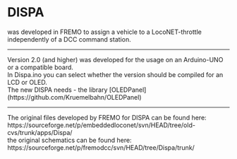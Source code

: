 # DISPA

was developed in FREMO to assign a vehicle to a LocoNET-throttle independently of a DCC command station. 

<hr>
Version 2.0 (and higher) was developed for the usage on an Arduino-UNO or a compatible board.<br>
In Dispa.ino you can select whether the version should be compiled for an LCD or OLED.<br>
The new DISPA needs
- the library [OLEDPanel](https://github.com/Kruemelbahn/OLEDPanel)

<hr>
The original files developed by FREMO for DISPA can be found here:<br>
https://sourceforge.net/p/embeddedloconet/svn/HEAD/tree/old-cvs/trunk/apps/Dispa/<br>
the original schematics can be found here:<br>
https://sourceforge.net/p/fremodcc/svn/HEAD/tree/Dispa/trunk/
